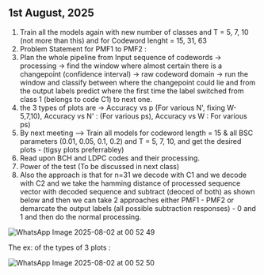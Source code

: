 ## 1st August, 2025

1. Train all the models again with new number of classes and T = 5, 7, 10 (not more than this) and for Codeword lenght = 15, 31, 63
2. Problem Statement for PMF1 to PMF2 :
3. Plan the whole pipeline from Input sequence of codewords -> processing -> find the window where almost certain there is a changepoint (confidence interval) -> raw codeword domain -> run the window and classify between where the changepoint could lie and from the output labels predict where the first time the label switched from class 1 (belongs to code C1) to next one.
4. the 3 types of plots are -> Accuracy vs p (For various N', fixing W-5,7,10), Accuracy vs N' : (For various ps), Accuracy vs W : For various ps)
5. By next meeting --> Train all models for codeword length = 15 & all BSC parameters (0.01, 0.05, 0.1, 0.2) and T = 5, 7, 10, and get the desired plots -  (tigsy plots preferrabley)
6. Read upon BCH and LDPC codes and their processing. 
7. Power of the test (To be discussed in next class)
8. Also the approach is that for n=31 we decode with C1 and we decode with C2 and we take the hamming distance of processed sequence vector with decoded sequence and subtract (deoced of both) as shown below and then we can take 2 approaches either PMF1 - PMF2 or demarcate the output labels (all possible subtraction responses) - 0 and 1 and then do the normal processing.

![WhatsApp Image 2025-08-02 at 00 52 49](https://github.com/user-attachments/assets/9e33bec3-ffbd-44ff-8366-81ec16ebd40d)


The ex: of the types of 3 plots : 

![WhatsApp Image 2025-08-02 at 00 52 50](https://github.com/user-attachments/assets/812e1199-61af-4aac-9d14-cece0502a66d)

